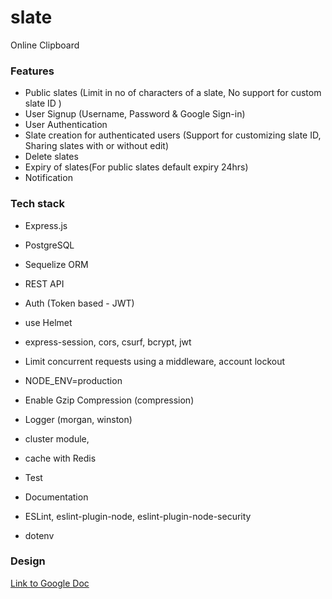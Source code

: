 # slate
Online Clipboard

### Features
* Public slates (Limit in no of characters of a slate, No support for custom slate ID )
* User Signup (Username, Password & Google Sign-in)
* User Authentication
* Slate creation for authenticated users (Support for customizing slate ID, Sharing slates with or without edit)
* Delete slates
* Expiry of slates(For public slates default expiry 24hrs)
* Notification

### Tech stack
* Express.js
* PostgreSQL
* Sequelize ORM
* REST API
* Auth (Token based - JWT)

* use Helmet
* express-session, cors, csurf, bcrypt, jwt
* Limit concurrent requests using a middleware, account lockout
* NODE_ENV=production
* Enable Gzip Compression (compression)
* Logger (morgan, winston)
* cluster module,
* cache with Redis
* Test
* Documentation
* ESLint, eslint-plugin-node, eslint-plugin-node-security
* dotenv

### Design 
<a href="https://docs.google.com/document/d/1xyy0rbtOf97NGG6-cxt6A6X5RAbLr-rocIHkKvGjZ0Y/edit?usp=sharing">Link to Google Doc</a>

